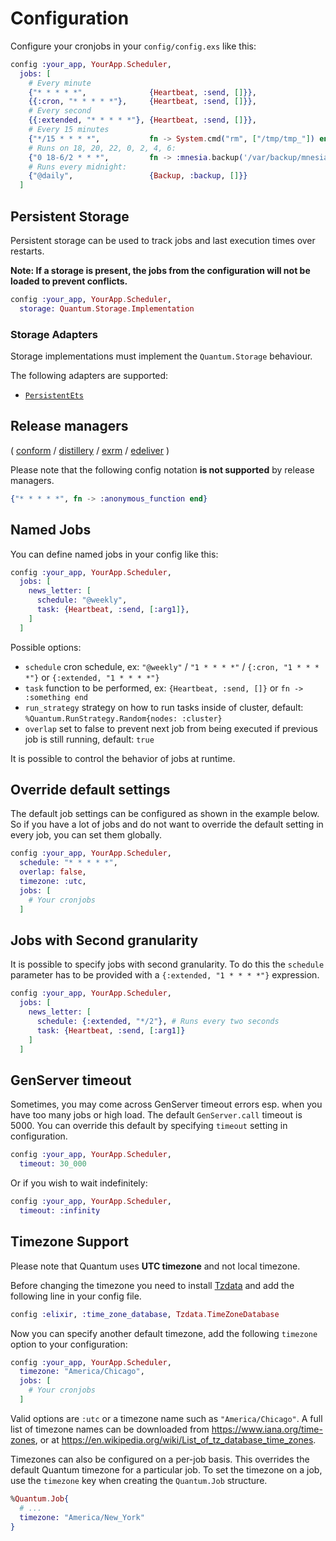 # Configuration

Configure your cronjobs in your `config/config.exs` like this:

```elixir
config :your_app, YourApp.Scheduler,
  jobs: [
    # Every minute
    {"* * * * *",              {Heartbeat, :send, []}},
    {{:cron, "* * * * *"},     {Heartbeat, :send, []}},
    # Every second
    {{:extended, "* * * * *"}, {Heartbeat, :send, []}},
    # Every 15 minutes
    {"*/15 * * * *",           fn -> System.cmd("rm", ["/tmp/tmp_"]) end},
    # Runs on 18, 20, 22, 0, 2, 4, 6:
    {"0 18-6/2 * * *",         fn -> :mnesia.backup('/var/backup/mnesia') end},
    # Runs every midnight:
    {"@daily",                 {Backup, :backup, []}}
  ]
```

## Persistent Storage

Persistent storage can be used to track jobs and last execution times over restarts.

**Note: If a storage is present, the jobs from the configuration will not be loaded to prevent conflicts.**

```elixir
config :your_app, YourApp.Scheduler,
  storage: Quantum.Storage.Implementation
```

### Storage Adapters

Storage implementations must implement the `Quantum.Storage` behaviour.

The following adapters are supported:

* [`PersistentEts`](https://hex.pm/packages/quantum_storage_persistent_ets)

## Release managers
(
[conform](https://github.com/bitwalker/conform) /
[distillery](https://github.com/bitwalker/distillery) /
[exrm](https://github.com/bitwalker/exrm) /
[edeliver](https://github.com/boldpoker/edeliver)
)

Please note that the following config notation **is not supported** by release managers.

```elixir
{"* * * * *", fn -> :anonymous_function end}
```

## Named Jobs

You can define named jobs in your config like this:

```elixir
config :your_app, YourApp.Scheduler,
  jobs: [
    news_letter: [
      schedule: "@weekly",
      task: {Heartbeat, :send, [:arg1]},
    ]
  ]
```

Possible options:
- `schedule` cron schedule, ex: `"@weekly"` / `"1 * * * *"` / `{:cron, "1 * * * *"}` or `{:extended, "1 * * * *"}`
- `task` function to be performed, ex: `{Heartbeat, :send, []}` or `fn -> :something end`
- `run_strategy` strategy on how to run tasks inside of cluster, default: `%Quantum.RunStrategy.Random{nodes: :cluster}`
- `overlap` set to false to prevent next job from being executed if previous job is still running, default: `true`

It is possible to control the behavior of jobs at runtime.

## Override default settings

The default job settings can be configured as shown in the example below.
So if you have a lot of jobs and do not want to override the
default setting in every job, you can set them globally.

```elixir
config :your_app, YourApp.Scheduler,
  schedule: "* * * * *",
  overlap: false,
  timezone: :utc,
  jobs: [
    # Your cronjobs
  ]
```

## Jobs with Second granularity

It is possible to specify jobs with second granularity.
To do this the `schedule` parameter has to be provided with a `{:extended, "1 * * * *"}` expression.

```elixir
config :your_app, YourApp.Scheduler,
  jobs: [
    news_letter: [
      schedule: {:extended, "*/2"}, # Runs every two seconds
      task: {Heartbeat, :send, [:arg1]}
    ]
  ]
```

## GenServer timeout

Sometimes, you may come across GenServer timeout errors esp. when you have
too many jobs or high load. The default `GenServer.call` timeout is 5000.
You can override this default by specifying `timeout` setting in configuration.

```elixir
config :your_app, YourApp.Scheduler,
  timeout: 30_000
```

Or if you wish to wait indefinitely:

```elixir
config :your_app, YourApp.Scheduler,
  timeout: :infinity
```

## Timezone Support

Please note that Quantum uses **UTC timezone** and not local timezone.

Before changing the timezone you need to install [Tzdata](https://github.com/lau/tzdata) and add the following line in your config file.

```elixir
config :elixir, :time_zone_database, Tzdata.TimeZoneDatabase
```

Now you can specify another default timezone, add the following `timezone` option to your configuration:

```elixir
config :your_app, YourApp.Scheduler,
  timezone: "America/Chicago",
  jobs: [
    # Your cronjobs
  ]
```

Valid options are `:utc` or a timezone name such as `"America/Chicago"`. A full list of timezone names can be downloaded from https://www.iana.org/time-zones, or at https://en.wikipedia.org/wiki/List_of_tz_database_time_zones.

Timezones can also be configured on a per-job basis. This overrides the default Quantum timezone for a particular job. To set the timezone on a job, use the `timezone` key when creating the `Quantum.Job` structure.

```elixir
%Quantum.Job{
  # ...
  timezone: "America/New_York"
}
```
